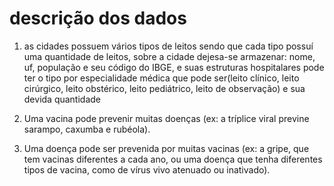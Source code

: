 # descrição dos dados
1. as cidades possuem vários tipos de leitos sendo que cada tipo possuí
    uma quantidade de leitos, sobre a cidade dejesa-se armazenar: nome, uf, população e seu código do IBGE, e suas estruturas hospitalares
    pode ter o tipo por especialidade médica que pode ser(leito clínico,
    leito cirúrgico, leito obstérico, leito pediátrico, leito de observação) e sua devida quantidade

2. Uma vacina pode prevenir muitas doenças (ex: a tríplice viral previne sarampo, caxumba e rubéola).

3. Uma doença pode ser prevenida por muitas vacinas (ex: a gripe, que tem vacinas diferentes a cada ano, ou uma doença que tenha diferentes tipos de vacina, como de vírus vivo atenuado ou inativado).